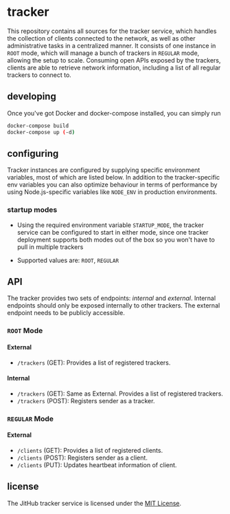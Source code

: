 # tracker

This repository contains all sources for the tracker service, which handles the collection of clients connected to the network, as well as other administrative tasks in a centralized manner. It consists of one instance in `ROOT` mode, which will manage a bunch of trackers in `REGULAR` mode, allowing the setup to scale. Consuming open APIs exposed by the trackers, clients are able to retrieve network information, including a list of all regular trackers to connect to.

## developing

Once you've got Docker and docker-compose installed, you can simply run

```bash
docker-compose build
docker-compose up (-d)
```

## configuring

Tracker instances are configured by supplying specific environment variables, most of which are listed below. In addition to the tracker-specific env variables you can also optimize behaviour in terms of performance by using Node.js-specific variables like `NODE_ENV` in production environments.

### startup modes

- Using the required environment variable `STARTUP_MODE`, the tracker service can be configured to start in either mode, since one tracker deployment supports both modes out of the box so you won't have to pull in multiple trackers

- Supported values are: `ROOT`, `REGULAR`

## API
The tracker provides two sets of endpoints: *internal* and *external*. Internal endpoints should only be exposed internally to other trackers. The external endpoint needs to be publicly accessible.
### `ROOT` Mode
#### External
- `/trackers` (GET): Provides a list of registered trackers.

#### Internal
- `/trackers` (GET): Same as External. Provides a list of registered trackers.
- `/trackers` (POST): Registers sender as a tracker.

### `REGULAR` Mode
#### External
- `/clients` (GET): Provides a list of registered clients.
- `/clients` (POST): Registers sender as a client.
- `/clients` (PUT): Updates heartbeat information of client.

## license

The JitHub tracker service is licensed under the [MIT License](LICENSE).
